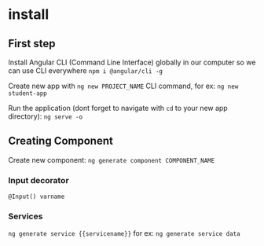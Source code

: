 # install

## First step
Install Angular CLI (Command Line Interface) globally in our computer so we can use CLI everywhere `npm i @angular/cli -g`

Create new app with `ng new PROJECT_NAME` CLI command, for ex: `ng new student-app`

Run the application (dont forget to navigate with `cd` to your new app directory): `ng serve -o`

## Creating Component
Create new component: `ng generate component COMPONENT_NAME` 

### Input decorator
`@Input() varname`

### Services
`ng generate service {{servicename}}` for ex: `ng generate service data`